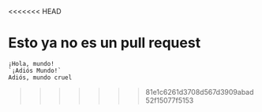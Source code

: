 <<<<<<< HEAD
# Esto ya no es un pull request

	¡Hola, mundo!  
	`¡Adiós Mundo!`
	Adiós, mundo cruel
>>>>>>> 81e1c6261d3708d567d3909abad52f15077f5153
